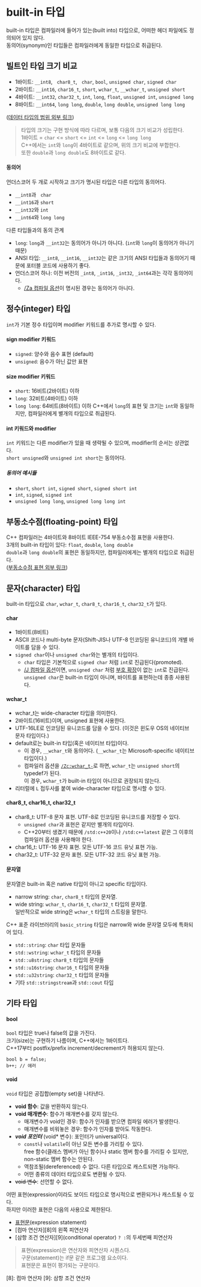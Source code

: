 # built-in 타입
built-in 타입은 컴파일러에 들어가 있는(built into) 타입으로, 어떠한 헤더 파일에도 정의되어 있지 않다.  
동의어(synonym)인 타입들은 컴파일러에게 동일한 타입으로 취급된다.
## 빌트인 타입 크기 비교
- 1바이트: `__int8`, &nbsp; `char8_t`, &nbsp; `char`, `bool`, `unsigned char`, `signed char`
- 2바이트: `__int16`, `char16_t`, `short`, `wchar_t`, `__wchar_t`, `unsigned short`
- 4바이트: `__int32`, `char32_t`, `int`, `long`, `float`, `unsigned int`, `unsigned long`
- 8바이트: `__int64`, `long long`, `double`, `long double`, `unsigned long long`

([데이터 타입의 범위 외부 링크][1])

> 타입의 크기는 구현 방식에 따라 다르며, 보통 다음의 크기 비교가 성립한다.  
> 1바이트 = `char` <= `short` <= `int` <= `long` <= `long long`  
> C++에서는 `int`와 `long`이 4바이트로 같으며, 위의 크기 비교에 부합한다.  
> 또한 `double`과 `long double`도 8바이트로 같다.
#### 동의어
언더스코어 두 개로 시작하고 크기가 명시된 타입은 다른 타입의 동의어다.
- `__int8`과 &nbsp; `char`
- `__int16`과 `short`
- `__int32`와 `int`
- `__int64`와 `long long`

다른 타입들과의 동의 관계
- `long`: `long`과 `__int32`는 동의어가 아니가 아니다. (`int`와 `long`이 동의어가 아니기 때문)
- ANSI 타입: `__int8`, `__int16`, `__int32`는 같은 크기의 ANSI 타입들과 동의어기 때문에 포터블 코드에 사용하기 좋다.
- 언더스코어 하나: 이전 버전의 `_int8`, `_int16`, `_int32`, `_int64`과는 각각 동의어이다.
  - [/Za 컴파일 옵션][2]이 명시된 경우는 동의어가 아니다.

## 정수(integer) 타입
`int`가 기본 정수 타입이며 modifier 키워드를 추가로 명시할 수 있다.
#### sign modifier 키워드
- `signed`: 양수와 음수 표현 (default)
- `unsigned`: 음수가 아닌 값만 표현
#### size modifier 키워드
- `short`: 16비트(2바이트) 이하
- `long`: 32비트(4바이트) 이하
- `long long`: 64비트(8바이트) 이하
C++에서 `long`의 표현 및 크기는 `int`와 동일하지만, 컴파일러에게 별개의 타입으로 취급된다.
#### int 키워드와 modifier
`int` 키워드는 다른 modifier가 있을 때 생략될 수 있으며, modifier의 순서는 상관없다.  
`short unsigned`와 `unsigned int short`는 동의어다.  
##### 동의어 예시들
- `short`, `short int`, `signed short`, `signed short int`
- `int`, `signed`, `signed int`
- `unsigned long long`, `unsigned long long int`

## 부동소수점(floating-point) 타입
C++ 컴파일러는 4바이트와 8바이트 IEEE-754 부동소수점 표현을 사용한다.  
3개의 built-in 타입이 있다: `float`, `double`, `long double`  
`double`과 `long double`의 표현은 동일하지만, 컴파일러에게는 별개의 타입으로 취급된다.  
([부동소수점 표현 외부 링크][3])

## 문자(character) 타입
built-in 타입으로 `char`, `wchar_t`, `char8_t`, `char16_t`, `char32_t`가 있다.  
#### char
- 1바이트(8비트)
- ASCII 코드나 multi-byte 문자(Shift-JIS나 UTF-8 인코딩된 유니코드)의 개별 바이트를 담을 수 있다.
- `signed char`이나 `unsigned char`와는 별개의 타입이다.
  - `char` 타입은 기본적으로 `signed char` 처럼 `int`로 진급된다(promoted).
  - [/J 컴파일 옵션][4]이면, `unsigned char` 처럼 [부호 확장][5]이 없는 `int`로 진급된다.  
  `unsigned char`은 built-in 타입이 아니며, 바이트를 표현하는데 종종 사용된다.
#### wchar_t
- wchar_t는 wide-character 타입을 의미한다.
- 2바이트(16비트)이며, unsigned 표현에 사용한다.
- UTF-16LE로 인코딩된 유니코드를 담을 수 있다. (이것은 윈도우 OS의 네이티브 문자 타입이다.)
- default로는 built-in 타입(혹은 네이티브 타입)이다.  
  - 이 경우, `__wchar_t`와 동의어다. (`__wchar_t`는 Microsoft-specific 네이티브 타입이다.)
  - 컴파일러 옵션을 [`/Zc:wchar_t-`][6]로 하면, `wchar_t`는 `unsigned short`의 typedef가 된다.  
  이 경우, `wchar_t`가 built-in 타입이 아니므로 권장되지 않는다.
- 리터럴에 `L` 접두사를 붙여 wide-character 타입으로 명시할 수 있다.
#### char8_t, char16_t, char32_t
- char8_t: UTF-8 문자 표현. UTF-8로 인코딩된 유니코드를 저장할 수 있다.
  - `unsigned char`과 표현은 같지만 별개의 타입이다.
  - C++20부터 생겼기 때문에 `/std:c++20`이나 `/std:c++latest` 같은 그 이후의 컴파일러 옵션을 사용해야 한다.
- char16_t: UTF-16 문자 표현. 모든 UTF-16 코드 유닛 표현 가능.
- char32_t: UTF-32 문자 표현. 모든 UTF-32 코드 유닛 표현 가능.
#### 문자열
문자열은 built-in 혹은 native 타입이 아니고 specific 타입이다.  
- narrow string: `char`, `char8_t` 타입의 문자열.
- wide string: `wchar_t`, `char16_t`, `char32_t` 타입의 문자열.  
일반적으로 wide string은 `wchar_t` 타입의 스트링을 말한다.

C++ 표준 라이브러리의 `basic_string` 타입은 narrow와 wide 문자열 모두에 특화되어 있다.
- `std::string`: `char` 타입 문자들
- `std::wstring`: `wchar_t` 타입의 문자들
- `std::u8string`: `char8_t` 타입의 문자들
- `std::u16string`: `char16_t` 타입의 문자들
- `std::u32string`: `char32_t` 타입의 문자들
- 기타 `std::stringstream`과 `std::cout` 타입

## 기타 타입
#### bool
`bool` 타입은 true나 false의 값을 가진다.  
크기(size)는 구현하기 나름이며, C++에서는 1바이트다.  
C++17부터 postfix/prefix increment/decrement가 허용되지 않는다.  
```
bool b = false;
b++; // 에러
```

#### void
`void` 타입은 공집합(empty set)을 나타낸다.  
- **void 함수**: 값을 반환하지 않는다.
- **void 매개변수**: 함수가 매개변수를 갖지 않는다.
  - 매개변수가 void인 경우: 함수가 인자를 받으면 컴파일 에러가 발생한다.
  - 매개변수를 비워놓은 경우: 함수가 인자를 받아도 작동한다.
- ***void 포인터*** (void* 변수): 포인터가 universal이다.
  - `const`나 `volatile`이 아닌 모든 변수를 가리킬 수 있다.  
  free 함수(클래스 멤버가 아닌 함수)나 static 멤버 함수를 가리킬 수 있지만, non-static 멤버 함수는 안된다.
  - 역참조될(dereferenced) 수 없다. 다른 타입으로 캐스트되면 가능하다.
  - 어떤 종류의 데이터 타입으로도 변환될 수 있다.
- ~~void 변수~~: 선언할 수 없다.

어떤 표현(expression)이라도 보이드 타입으로 명시적으로 변환되거나 캐스트될 수 있다.  
하지만 이러한 표현은 다음의 사용으로 제한된다.
- [표현문][7](expression statement)
- [컴마 연산자][8]의 왼쪽 피연산자
- [삼항 조건 연산자][9](conditional operator) `? :`의 두세번째 피연산자
> 표현(expression)은 연산자와 피연산자 시퀀스다.  
> 구문(statement)는 if문 같은 프로그램 요소이다.  
> 표현문은 표현이 평가되는 구문이다.


[1]: https://docs.microsoft.com/en-us/cpp/cpp/data-type-ranges?view=msvc-170
[2]: https://github.com/ipari3/cpp/blob/main/theoretical/Compiler%20Options.md#za
[3]: https://docs.microsoft.com/en-us/cpp/build/ieee-floating-point-representation?view=msvc-170
[4]: https://github.com/ipari3/cpp/blob/main/theoretical/Compiler%20Options.md#j
[5]: https://github.com/ipari3/cpp/blob/main/theoretical/Numeric%20Manipulation.md#sign-extension
[6]: https://github.com/ipari3/cpp/blob/main/theoretical/Compiler%20Options.md#zcwchar_t

[7]: 표현문
[8]: 컴마 연산자
[9]: 삼항 조건 연산자
